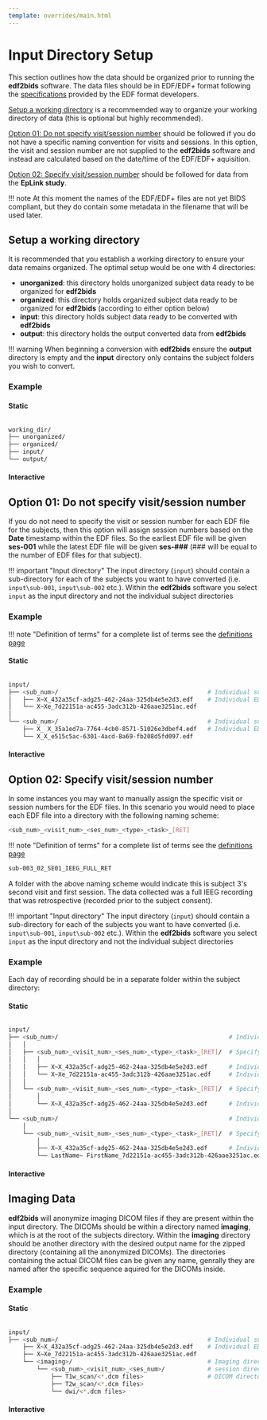 ```yaml
---
template: overrides/main.html
---
```


# Input Directory Setup

This section outlines how the data should be organized prior to running the **edf2bids** software. The data files should be in EDF/EDF+ format following the <a href="https://www.edfplus.info/specs/edf.html" target="_blank">specifications</a> provided by the EDF format developers. 

[Setup a working directory](03_input_dir_setup.html#setup-a-working-directory) is a recommemded way to organize your working directory of data (this is optional but highly recommended).

[Option 01: Do not specify visit/session number](03_input_dir_setup.html#option-01-do-not-specify-visitsession-number) should be followed if you do not have a specific naming convention for visits and sessions. In this option, the visit and session number are not supplied to the **edf2bids** software and instead are calculated based on the date/time of the EDF/EDF+ aquisition.

[Option 02: Specify visit/session number](03_input_dir_setup.html#option-02-specify-visitsession-number) should be followed for data from the **EpLink study**.

!!! note 
    At this moment the names of the EDF/EDF+ files are not yet BIDS compliant, but they do contain some metadata in the filename that will be used later.

## Setup a working directory

It is recommended that you establish a working directory to ensure your data remains organized. The optimal setup would be one with 4 directories:

* **unorganized**: this directory holds unorganized subject data ready to be organized for **edf2bids**
* **organized**: this directory holds organized subject data ready to be organized for **edf2bids** (according to either option below)
* **input**: this directory holds subject data ready to be converted with **edf2bids**
* **output**: this directory holds the output converted data from **edf2bids**

!!! warning
    When beginning a conversion with **edf2bids** ensure the **output** directory is empty and the **input** directory only contains the subject folders you wish to convert.

### Example

#### Static

```sh

working_dir/
├── unorganized/
├── organized/
├── input/
└── output/

```

#### Interactive

<div id="tree"></div>
<script>
    $(document).ready(function() {
      $.ajax({
          url : "../../assets/working_dir.json",
          dataType: "text",
          success : function (tree) {
              $('#tree').bstreeview({ data: tree });
          }
      });
});
</script>

## Option 01: Do not specify visit/session number

If you do not need to specify the visit or session number for each EDF file for the subjects, then this option will assign session numbers based on the **Date** timestamp within the EDF files. So the earliest EDF file will be given **ses-001** while the latest EDF file will be given **ses-###** (### will be equal to the number of EDF files for that subject).

!!! important "Input directory"
    The input directory (`input`) should contain a sub-directory for each of the subjects you want to have converted (i.e. `input\sub-001`, `input\sub-002` etc.). Within the **edf2bids** software you select `input` as the input directory and not the individual subject directories

### Example

!!! note "Definition of terms"
    for a complete list of terms see the [definitions page](02_definitions.html#filename-terms)

#### Static

```sh

input/
├── <sub_num>/                                          # Individual subject directory
│   ├── X~X_432a35cf-adg25-462-24aa-325db4e5e2d3.edf    # Individual EDF files
│   └── X~Xe_7d22151a-ac455-3adc312b-426aae3251ac.edf
│
└── <sub_num>/                                          # Individual subject directory
    ├── X_ X_35a1ed7a-7764-4cb0-8571-51026e3dbef4.edf   # Individual EDF files
    └── X_X_e515c5ac-6301-4acd-8a69-fb208d5fd097.edf

```

#### Interactive

<div id="tree2"></div>
<script>
    $(document).ready(function() {
      $.ajax({
          url : "../../assets/no_ses_visit.json",
          dataType: "text",
          success : function (tree) {
              $('#tree2').bstreeview({ data: tree });
          }
      });
});
</script>

## Option 02: Specify visit/session number

In some instances you may want to manually assign the specific visit or session numbers for the EDF files. In this scenario you would need to place each EDF file into a directory with the following naming scheme:

```sh
<sub_num>_<visit_num>_<ses_num>_<type>_<task>_[RET]
```

!!! note "Definition of terms"
    for a complete list of terms see the [definitions page](02_definitions.html#filename-terms)

```sh
sub-003_02_SE01_IEEG_FULL_RET
```

A folder with the above naming scheme would indicate this is subject 3's second visit and first session. The data collected was a full IEEG recording that was retrospective (recorded prior to the subject consent).

!!! important "Input directory"
    The input directory (`input`) should contain a sub-directory for each of the subjects you want to have converted (i.e. `input\sub-001`, `input\sub-002` etc.). Within the **edf2bids** software you select `input` as the input directory and not the individual subject directories
    
### Example

Each day of recording should be in a separate folder within the subject directory:

#### Static

```sh

input/
├── <sub_num>/                                                # Individual subject directory
│   │
│   ├── <sub_num>_<visit_num>_<ses_num>_<type>_<task>_[RET]/  # Specify visit, session, type, and task
│   │   │
│   │   ├── X~X_432a35cf-adg25-462-24aa-325db4e5e2d3.edf      # Individual EDF files
│   │   └── X~Xe_7d22151a-ac455-3adc312b-426aae3251ac.edf     # Individual EDF files
│   │
│   └── <sub_num>_<visit_num>_<ses_num>_<type>_<task>_[RET]/  # Specify visit, session, type, and task
│       │     
│       └── X~X_432a35cf-adg25-462-24aa-325db4e5e2d3.edf      # Individual EDF files
│
└── <sub_num>/                                                # Individual subject directory
    │
    └── <sub_num>_<visit_num>_<ses_num>_<type>_<task>_[RET]/  # Specify visit, session, type, and task
        │
        ├── X~X_432a35cf-adg25-462-24aa-325db4e5e2d3.edf      # Individual EDF files
        └── LastName~ FirstName_7d22151a-ac455-3adc312b-426aae3251ac.edf     # You can include the subject first/last name to be used when de-identifying the data

```

#### Interactive

<div id="tree3"></div>
<script>
    $(document).ready(function() {
      $.ajax({
          url : "../../assets/specify_ses_visit.json",
          dataType: "text",
          success : function (tree) {
              $('#tree3').bstreeview({ data: tree });
          }
      });
});
</script>

## Imaging Data

**edf2bids** will anonymize imaging DICOM files if they are present within the input directory. The DICOMs should be within a directory named **imaging**, which is at the root of the subjects directory. Within the **imaging** directory should be another directory with the desired output name for the zipped directory (containing all the anonymized DICOMs). The directories containing the actual DICOM files can be given any name, genrally they are named after the specific sequence aquired for the DICOMs inside.

### Example

#### Static

```sh

input/
├── <sub_num>/                                          # Individual subject directory
    ├── X~X_432a35cf-adg25-462-24aa-325db4e5e2d3.edf    # Individual EDF files
    ├── X~Xe_7d22151a-ac455-3adc312b-426aae3251ac.edf
    └── <imaging>/                                      # Imaging directory for dicoms
        └── <sub_num>_<visit_num>_<ses_num>/            # session directory for dicoms, this name will be given to output zipped folder
            ├── T1w_scan/<*.dcm files>                  # DICOM directories, can be given any name
            ├── T2w_scan/<*.dcm files>
            └── dwi/<*.dcm files>

```

#### Interactive

<div id="tree4"></div>
<script>
    $(document).ready(function() {
      $.ajax({
          url : "../../assets/imaging_data.json",
          dataType: "text",
          success : function (tree) {
              $('#tree4').bstreeview({ data: tree });
          }
      });
});
</script>

<br>
<br>

